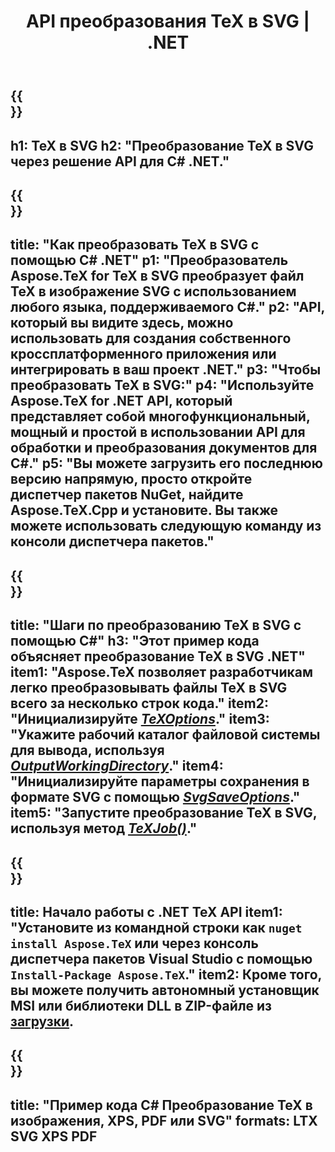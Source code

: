 ﻿---
translation: true
template: /_templates/_conversion-child-net.md
title: API преобразования TeX в SVG | .NET
description: Функциональность преобразования TeX в SVG. Интегрируйте эту локальную библиотеку .NET в свой проект или используйте кроссплатформенные приложения для преобразования TeX в SVG.
keywords: tex to svg api net, tex2svg интегрировать c#
url: /net/conversion/tex-to-svg/
family: tex
platformtag: net
feature: conversion
informat: TEX
outformat: SVG
otherformats: BMP PNG JPEG TIFF PDF XPS
---


{{<section banner>}}
---
h1: TeX в SVG
h2: "Преобразование TeX в SVG через решение API для C# .NET."
---

{{<section overview>}}
---
title: "Как преобразовать TeX в SVG с помощью C# .NET"
p1: "Преобразователь Aspose.TeX for TeX в SVG преобразует файл TeX в изображение SVG с использованием любого языка, поддерживаемого C#."
p2: "API, который вы видите здесь, можно использовать для создания собственного кроссплатформенного приложения или интегрировать в ваш проект .NET."
p3: "Чтобы преобразовать TeX в SVG:"
p4: "Используйте Aspose.TeX for .NET API, который представляет собой многофункциональный, мощный и простой в использовании API для обработки и преобразования документов для C#."
p5: "Вы можете загрузить его последнюю версию напрямую, просто откройте диспетчер пакетов NuGet, найдите Aspose.TeX.Cpp и установите. Вы также можете использовать следующую команду из консоли диспетчера пакетов."
---

{{<section feature1>}}
---
title: "Шаги по преобразованию TeX в SVG с помощью C#"
h3: "Этот пример кода объясняет преобразование TeX в SVG .NET"
item1: "Aspose.TeX позволяет разработчикам легко преобразовывать файлы TeX в SVG всего за несколько строк кода."
item2: "Инициализируйте [*TeXOptions*](https://reference.aspose.com/tex/net/aspose.tex/texoptions/)."
item3: "Укажите рабочий каталог файловой системы для вывода, используя [*OutputWorkingDirectory*](https://reference.aspose.com/tex/net/aspose.tex/texoptions/outputworkingdirectory/)."
item4: "Инициализируйте параметры сохранения в формате SVG с помощью [*SvgSaveOptions*](https://reference.aspose.com/tex/net/aspose.tex.presentation.image/svgsaveoptions/)."
item5: "Запустите преобразование TeX в SVG, используя метод [*TeXJob()*](https://reference.aspose.com/tex/net/aspose.tex/texjob/)."
---

{{<section feature2>}}
---
title: Начало работы с .NET TeX API
item1: "Установите из командной строки как ```nuget install Aspose.TeX``` или через консоль диспетчера пакетов Visual Studio с помощью ```Install-Package Aspose.TeX```."
item2: Кроме того, вы можете получить автономный установщик MSI или библиотеки DLL в ZIP-файле из [загрузки](https://releases.aspose.com/tex/net).
---

{{<section widget>}}
---
title: "Пример кода C# Преобразование TeX в изображения, XPS, PDF или SVG"
formats: LTX SVG XPS PDF
---